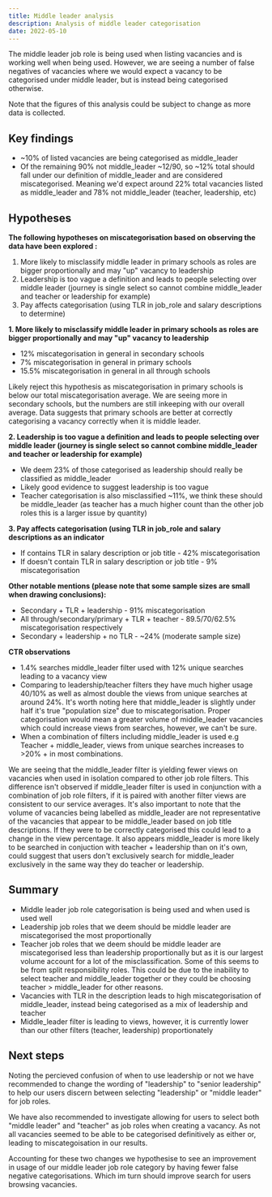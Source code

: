 ```yaml
---
title: Middle leader analysis
description: Analysis of middle leader categorisation 
date: 2022-05-10
---
```


The middle leader job role is being used when listing vacancies and is working well when being used. However, we are seeing a number of false negatives of vacancies where we would expect a vacancy to be categorised under middle leader, but is instead being categorised otherwise.

Note that the figures of this analysis could be subject to change as more data is collected.

## Key findings

* ~10% of listed vacancies are being categorised as middle_leader
* Of the remaining 90% not middle_leader ~12/90, so ~12% total should fall under our definition of middle_leader and are considered miscategorised. Meaning we'd expect around 22% total vacancies listed as middle_leader and 78% not middle_leader (teacher, leadership, etc)

## Hypotheses

**The following hypotheses on miscategorisation based on observing the data have been explored :**

1. More likely to misclassify middle leader in primary schools as roles are bigger proportionally and may "up" vacancy to leadership
2. Leadership is too vague a definition and leads to people selecting over middle leader (journey is single select so cannot combine middle_leader and teacher or leadership for example)
3. Pay affects categorisation (using TLR in job_role and salary descriptions to determine)

**1. More likely to misclassify middle leader in primary schools as roles are bigger proportionally and may "up" vacancy to leadership**

* 12% miscategorisation in general in secondary schools
* 7% miscategorisation in general in primary schools
* 15.5% miscategorisation in general in all through schools

Likely reject this hypothesis as miscategorisation in primary schools is below our total miscategorisation average. We are seeing more in secondary schools, but the numbers are still inkeeping with our overall average. Data suggests that primary schools are better at correctly categorising a vacancy correctly when it is middle leader.

**2. Leadership is too vague a definition and leads to people selecting over middle leader (journey is single select so cannot combine middle_leader and teacher or leadership for example)**

* We deem 23% of those categorised as leadership should really be classified as middle_leader
* Likely good evidence to suggest leadership is too vague
* Teacher categorisation is also misclassified ~11%, we think these should be middle_leader (as teacher has a much higher count than the other job roles this is a larger issue by quantity)

**3. Pay affects categorisation (using TLR in job_role and salary descriptions as an indicator**

* If contains TLR in salary description or job title -  42% miscategorisation
* If doesn't contain TLR in salary description or job title - 9% miscategorisation

**Other notable mentions (please note that some sample sizes are small when drawing conclusions):**

* Secondary + TLR + leadership - 91% miscategorisation
* All through/secondary/primary + TLR + teacher - 89.5/70/62.5% miscategorisation respectively
* Secondary + leadership + no TLR - ~24% (moderate sample size)

**CTR observations**

* 1.4% searches middle_leader filter used with 12% unique searches leading to a vacancy view
* Comparing to leadership/teacher filters they have much higher usage 40/10% as well as almost double the views from unique searches at around 24%. It's worth noting here that middle_leader is slightly under half it's true "population size" due to miscategorisation. Proper categorisation would mean a greater volume of middle_leader vacancies which could increase views from searches, however, we can't be sure.
* When a combination of filters including middle_leader is used e.g Teacher + middle_leader, views from unique searches increases to >20% + in most combinations.

We are seeing that the middle_leader filter is yielding fewer views on vacancies when used in isolation compared to other job role filters. This difference isn't observed if middle_leader filter is used in conjunction with a combination of job role filters, if it is paired with another filter views are consistent to our service averages. It's also important to note that the volume of vacancies being labelled as middle_leader are not representative of the vacancies that appear to be middle_leader based on job title descriptions. If they were to be correctly categorised this could lead to a change in the view percentage. It also appears middle_leader is more likely to be searched in conjuction with teacher + leadership than on it's own, could suggest that users don't exclusively search for middle_leader exclusively in the same way they do teacher or leadership.

## Summary

* Middle leader job role categorisation is being used and when used is used well
* Leadership job roles that we deem should be middle leader are miscategorised the most proportionally
* Teacher job roles that we deem should be middle leader are miscategorised less than leadership proportionally but as it is our largest volume account for a lot of the misclassification. Some of this seems to be from split responsibility roles. This could be due to the inability to select teacher and middle_leader together or they could be choosing teacher > middle_leader for other reasons.
* Vacancies with TLR in the description leads to high miscategorisation of middle_leader, instead being categorised as a mix of leadership and teacher
* Middle_leader filter is leading to views, however, it is currently lower than our other filters (teacher, leadership) proportionately

## Next steps

Noting the percieved confusion of when to use leadership or not we have recommended to change the wording of "leadership" to "senior leadership" to help our users discern between selecting "leadership" or "middle leader" for job roles.

We have also recommended to investigate allowing for users to select both "middle leader" and "teacher" as job roles when creating a vacancy. As not all vacancies seemed to be able to be categorised definitively as either or, leading to miscategoisation in our results.

Accounting for these two changes we hypothesise to see an improvement in usage of our middle leader job role category by having fewer false negative categorisations. Which im turn should improve search for users browsing vacancies.
